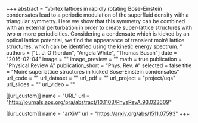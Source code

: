 +++
abstract = "Vortex lattices in rapidly rotating Bose-Einstein condensates lead to a periodic modulation of the superfluid density with a triangular symmetry. Here we show that this symmetry can be combined with an external perturbation in order to create super-lattice structures with two or more periodicities. Considering a condensate which is kicked by an optical lattice potential, we find the appearance of transient moiré lattice structures, which can be identified using the kinetic energy spectrum. "
authors = ["L. J. O'Riordan", "Angela White", "Thomas Busch"]
date = "2016-02-04"
image = ""
image_preview = ""
math = true
publication = "Physical Review A"
publication_short = "Phys. Rev. A"
selected = false
title = "Moiré superlattice structures in kicked Bose–Einstein condensates"
url_code = ""
url_dataset = ""
url_pdf = ""
url_project = "project/uqs"
url_slides = ""
url_video = ""

[[url_custom]]
name = "URL"
url = "http://journals.aps.org/pra/abstract/10.1103/PhysRevA.93.023609"

[[url_custom]]
name = "arXiV"
url = "https://arxiv.org/abs/1511.07593"
+++
